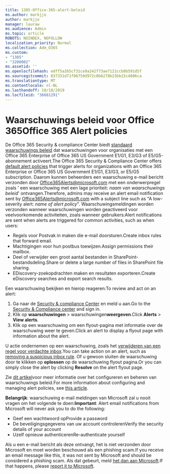 ```yaml
---
title: 1385-Office-365-alert-beleid
ms.author: markjjo
author: markjjo
manager: lauraw
ms.audience: Admin
ms.topic: article
ROBOTS: NOINDEX, NOFOLLOW
localization_priority: Normal
ms.collection: Adm_O365
ms.custom:
- "1385"
- "3200002"
ms.assetid: ''
ms.openlocfilehash: edff5a265cf31ce9a242f73ae7121ccb8b591d5f
ms.sourcegitcommit: 037331d71f06750d972c0b6278b23bb15c4806ca
ms.translationtype: MT
ms.contentlocale: nl-NL
ms.lasthandoff: 10/18/2019
ms.locfileid: "36661291"
---
```

# <a name="office-365-alert-policies"></a><span data-ttu-id="1f312-102">Waarschuwings beleid voor Office 365</span><span class="sxs-lookup"><span data-stu-id="1f312-102">Office 365 Alert policies</span></span>

<span data-ttu-id="1f312-103">De Office 365 Security & compliance Center biedt [standaard waarschuwings beleid](https://docs.microsoft.com/office365/securitycompliance/alert-policies#default-alert-policies) dat waarschuwingen voor organisaties met een Office 365 Enterprise of Office 365 US Government E1/G1, E3/G3 of E5/G5-abonnement activeert.</span><span class="sxs-lookup"><span data-stu-id="1f312-103">The Office 365 Security & Compliance Center offers [default alert policies](https://docs.microsoft.com/office365/securitycompliance/alert-policies#default-alert-policies) that trigger alerts for organizations with an Office 365 Enterprise or Office 365 US Government E1/G1, E3/G3, or E5/G5 subscription.</span></span> <span data-ttu-id="1f312-104">Daarom kunnen beheerders een waarschuwing e-mail bericht verzonden door Office365Alerts@microsoft.com met een onderwerpregel zoals ' een waarschuwing met een lage prioriteit: *naam van waarschuwings beleid*' ontvangen.</span><span class="sxs-lookup"><span data-stu-id="1f312-104">Therefore, admins may receive an alert email notification sent by Office365Alerts@microsoft.com with a subject line such as "A low-severity alert: *name of alert policy*".</span></span> <span data-ttu-id="1f312-105">Waarschuwingsmeldingen worden verzonden wanneer waarschuwingen worden geactiveerd voor veelvoorkomende activiteiten, zoals wanneer gebruikers:</span><span class="sxs-lookup"><span data-stu-id="1f312-105">Alert notifications are sent when alerts are triggered for common activities, such as when users:</span></span>

- <span data-ttu-id="1f312-106">Regels voor Postvak in maken die e-mail doorsturen.</span><span class="sxs-lookup"><span data-stu-id="1f312-106">Create inbox rules that forward email.</span></span>
- <span data-ttu-id="1f312-107">Machtigingen voor hun postbus toewijzen.</span><span class="sxs-lookup"><span data-stu-id="1f312-107">Assign permissions their mailbox.</span></span>
- <span data-ttu-id="1f312-108">Deel of verwijder een groot aantal bestanden in SharePoint-bestandsdeling.</span><span class="sxs-lookup"><span data-stu-id="1f312-108">Share or delete a large number of files in SharePoint file sharing.</span></span>
- <span data-ttu-id="1f312-109">EDiscovery-zoekopdrachten maken en resultaten exporteren.</span><span class="sxs-lookup"><span data-stu-id="1f312-109">Create eDiscovery searches and export search results.</span></span>

<span data-ttu-id="1f312-110">Een waarschuwing bekijken en hierop reageren:</span><span class="sxs-lookup"><span data-stu-id="1f312-110">To review and act on an alert:</span></span>

1. <span data-ttu-id="1f312-111">Ga naar de [Security & compliance Center](https://protection.office.com) en meld u aan.</span><span class="sxs-lookup"><span data-stu-id="1f312-111">Go to the [Security & Compliance center](https://protection.office.com) and sign in.</span></span>
2. <span data-ttu-id="1f312-112">Klik op **waarschuwingen** > waarschuwingen**weergeven**.</span><span class="sxs-lookup"><span data-stu-id="1f312-112">Click **Alerts** > **View alerts**.</span></span>
3. <span data-ttu-id="1f312-113">Klik op een waarschuwing om een flyout-pagina met informatie over de waarschuwing weer te geven.</span><span class="sxs-lookup"><span data-stu-id="1f312-113">Click an alert to display a flyout page with information about the alert.</span></span>

<span data-ttu-id="1f312-114">U actie ondernemen op een waarschuwing, zoals het [verwijderen van een regel voor verdachte inbox](https://docs.microsoft.com/office365/securitycompliance/responding-to-a-compromised-email-account).</span><span class="sxs-lookup"><span data-stu-id="1f312-114">You can take action on an alert, such as [removing a suspicious inbox rule](https://docs.microsoft.com/office365/securitycompliance/responding-to-a-compromised-email-account).</span></span> <span data-ttu-id="1f312-115">Of u gewoon sluiten de waarschuwing door te klikken op **oplossen** op de waarschuwing flyout pagina.</span><span class="sxs-lookup"><span data-stu-id="1f312-115">Or you can simply close the alert by clicking **Resolve** on the alert flyout page.</span></span>

<span data-ttu-id="1f312-116">Zie [dit artikel](https://docs.microsoft.com/office365/securitycompliance/alert-policies)voor meer informatie over het configureren en beheren van waarschuwings beleid.</span><span class="sxs-lookup"><span data-stu-id="1f312-116">For more information about configuring and managing alert policies, see  [this article](https://docs.microsoft.com/office365/securitycompliance/alert-policies).</span></span>

<span data-ttu-id="1f312-117">**Belangrijk**: waarschuwing e-mail meldingen van Microsoft zal u nooit vragen om het volgende te doen:</span><span class="sxs-lookup"><span data-stu-id="1f312-117">**Important**: Alert email notifications from Microsoft will never ask you to do the following:</span></span>

- <span data-ttu-id="1f312-118">Geef een wachtwoord op</span><span class="sxs-lookup"><span data-stu-id="1f312-118">Provide a password</span></span>
- <span data-ttu-id="1f312-119">De beveiligingsgegevens van uw account controleren</span><span class="sxs-lookup"><span data-stu-id="1f312-119">Verify the security details of your account</span></span>
- <span data-ttu-id="1f312-120">Uzelf opnieuw authenticeren</span><span class="sxs-lookup"><span data-stu-id="1f312-120">Re-authenticate yourself</span></span>

<span data-ttu-id="1f312-121">Als u een e-mail bericht als deze ontvangt, het is niet verzonden door Microsoft en moet worden beschouwd als een phishing scam.</span><span class="sxs-lookup"><span data-stu-id="1f312-121">If you receive an email message like this, it was not sent by Microsoft and should be considered a phishing scam.</span></span> <span data-ttu-id="1f312-122">Als dat gebeurt, meld [het dan aan Microsoft](https://docs.microsoft.com/office365/SecurityCompliance/report-junk-email-and-phishing-scams-in-outlook-on-the-web-eop).</span><span class="sxs-lookup"><span data-stu-id="1f312-122">If that happens, please [report it to Microsoft](https://docs.microsoft.com/office365/SecurityCompliance/report-junk-email-and-phishing-scams-in-outlook-on-the-web-eop).</span></span>